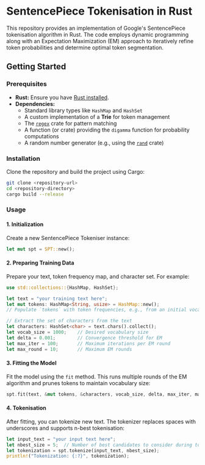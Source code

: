 # SentencePiece Tokenisation in Rust

This repository provides an implementation of Google's SentencePiece tokenisation algorithm in Rust. The code employs dynamic programming along with an Expectation Maximization (EM) approach to iteratively refine token probabilities and determine optimal token segmentation.

## Getting Started

### Prerequisites

- **Rust:** Ensure you have [Rust installed](https://www.rust-lang.org/tools/install).
- **Dependencies:**  
  - Standard library types like `HashMap` and `HashSet`
  - A custom implementation of a **Trie** for token management  
  - The [`regex`](https://crates.io/crates/regex) crate for pattern matching  
  - A function (or crate) providing the `digamma` function for probability computations  
  - A random number generator (e.g., using the [`rand`](https://crates.io/crates/rand) crate)

### Installation

Clone the repository and build the project using Cargo:

```bash
git clone <repository-url>
cd <repository-directory>
cargo build --release
```

### Usage

#### 1. Initialization

Create a new SentencePiece Tokeniser instance:

```rust
let mut spt = SPT::new();
```

#### 2. Preparing Training Data

Prepare your text, token frequency map, and character set. For example:

```rust
use std::collections::{HashMap, HashSet};

let text = "your training text here";
let mut tokens: HashMap<String, usize> = HashMap::new();
// Populate `tokens` with token frequencies, e.g., from an initial vocabulary

// Extract the set of characters from the text
let characters: HashSet<char> = text.chars().collect();
let vocab_size = 1000;    // Desired vocabulary size
let delta = 0.001;        // Convergence threshold for EM
let max_iter = 100;       // Maximum iterations per EM round
let max_round = 10;       // Maximum EM rounds
```

#### 3. Fitting the Model

Fit the model using the `fit` method. This runs multiple rounds of the EM algorithm and prunes tokens to maintain vocabulary size:

```rust
spt.fit(text, &mut tokens, &characters, vocab_size, delta, max_iter, max_round)?;
```

#### 4. Tokenisation

After fitting, you can tokenize new text. The tokenizer replaces spaces with underscores and supports n-best tokenisation:

```rust
let input_text = "your input text here";
let nbest_size = 5;  // Number of best candidates to consider during tokenisation
let tokenization = spt.tokenize(input_text, nbest_size);
println!("Tokenization: {:?}", tokenization);
```
